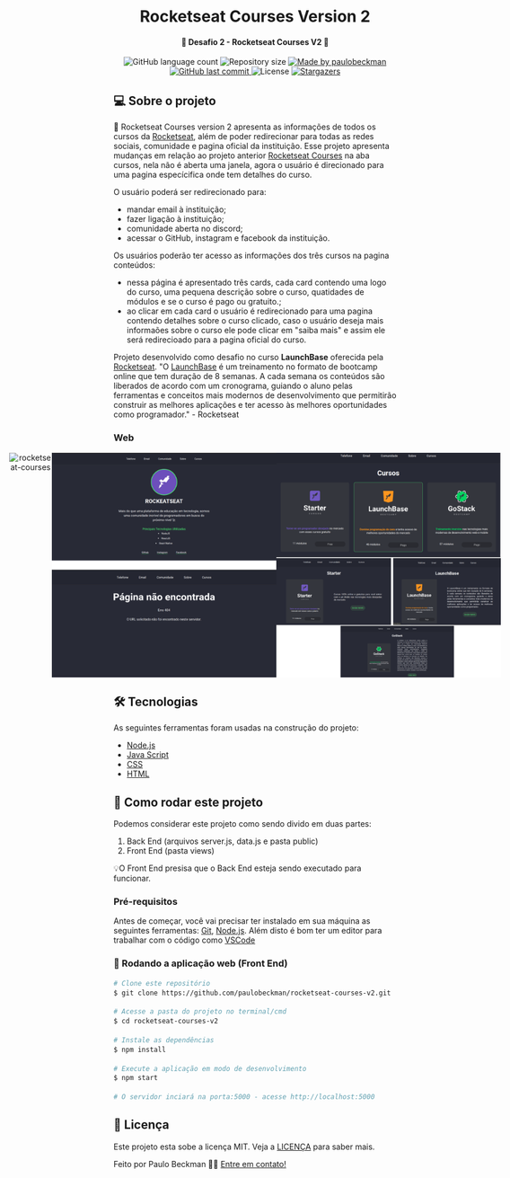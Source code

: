 <h1 align="center">
    Rocketseat Courses Version 2
</h1>

<h4 align="center"> 
	🚀 Desafio 2 - Rocketseat Courses V2 🚀
</h4>

<p align="center">
  <img alt="GitHub language count" src="https://img.shields.io/github/languages/count/paulobeckman/rocketseat-courses-v2?color=%2304D361">

  <img alt="Repository size" src="https://img.shields.io/github/repo-size/paulobeckman/rocketseat-courses-v2">

  	
  <a href="https://www.linkedin.com/in/paulobeckman/">
    <img alt="Made by paulobeckman" src="https://img.shields.io/badge/made%20by-paulobeckman-%2304D361">
  </a>
	
  
  <a href="https://github.com/paulobeckman/rocketseat-courses/commits/master">
    <img alt="GitHub last commit" src="https://img.shields.io/github/last-commit/paulobeckman/rocketseat-courses-v2">
  </a>

  <img alt="License" src="https://img.shields.io/badge/license-MIT-brightgreen">
   <a href="https://github.com/paulobeckman/rocketseat-courses-v2/stargazers">
    <img alt="Stargazers" src="https://img.shields.io/github/stars/paulobeckman/rocketseat-courses-v2?style=social">
  </a>
</p>


## 💻 Sobre o projeto

🚀 Rocketseat Courses version 2 apresenta as informações de todos os cursos da [Rocketseat](rs), além de poder redirecionar para todas as redes sociais, comunidade e pagina oficial da instituição. 
Esse projeto apresenta mudanças em relação ao projeto anterior [Rocketseat Courses](v1) na aba cursos, nela não é aberta uma janela, agora o usuário é direcionado para uma pagina especícifica onde tem detalhes do curso.

O usuário poderá ser redirecionado para:
- mandar email à instituição;
- fazer ligação à instituição;
- comunidade aberta no discord;
- acessar o GitHub, instagram e facebook da instituição.

Os usuários poderão ter acesso as informações dos três cursos na pagina conteúdos:
- nessa página é apresentado três cards, cada card contendo uma logo do curso, uma pequena descrição sobre o curso, quatidades de módulos e se o curso é pago ou gratuito.;
- ao clicar em cada card o usuário é redirecionado para uma pagina contendo detalhes sobre o curso clicado, caso o usuário deseja mais informaões sobre o curso ele pode clicar em "saiba mais" e assim ele será redirecioado para a pagina oficial do curso.


Projeto desenvolvido como desafio no curso **LaunchBase** oferecida pela [Rocketseat](rs).
"O [LaunchBase](lb) é um treinamento no formato de bootcamp online que tem duração de 8 semanas. A cada semana os conteúdos são liberados de acordo com um cronograma, guiando o aluno pelas ferramentas e conceitos mais modernos de desenvolvimento que permitirão construir as melhores aplicações e ter acesso às melhores oportunidades como programador." - Rocketseat


### Web

<p align="center" style="display: flex; align-items: flex-start; justify-content: center;">
	
 <img alt="rocketseat-courses" title="#rocketseat-courses" src="./github-assets/projeto3.gif" width="800px">

  <img alt="rocketseat-courses" title="#rocketseat-courses" src="./github-assets/paginas1.png" width="400px">

  <img alt="rocketseat-courses" title="#rocketseat-courses" src="./github-assets/paginas2.png" width="400px">
</p>

## 🛠 Tecnologias

As seguintes ferramentas foram usadas na construção do projeto:

- [Node.js][nodejs]
- [Java Script][js]
- [CSS][CSS]
- [HTML][HTML]


## 🚀 Como rodar este projeto

Podemos considerar este projeto como sendo divido em duas partes:
1. Back End (arquivos server.js, data.js e pasta public) 
2. Front End (pasta views)

💡O Front End presisa que o Back End esteja sendo executado para funcionar.

### Pré-requisitos

Antes de começar, você vai precisar ter instalado em sua máquina as seguintes ferramentas:
[Git](https://git-scm.com), [Node.js][nodejs]. 
Além disto é bom ter um editor para trabalhar com o código como [VSCode][vscode]

### 🧭 Rodando a aplicação web (Front End)

```bash
# Clone este repositório
$ git clone https://github.com/paulobeckman/rocketseat-courses-v2.git

# Acesse a pasta do projeto no terminal/cmd
$ cd rocketseat-courses-v2

# Instale as dependências
$ npm install

# Execute a aplicação em modo de desenvolvimento
$ npm start

# O servidor inciará na porta:5000 - acesse http://localhost:5000
```


## 📝 Licença

Este projeto esta sobe a licença MIT. Veja a [LICENÇA](license) para saber mais.

Feito por Paulo Beckman 👋🏽 [Entre em contato!](https://www.linkedin.com/in/paulobeckman/)

[nodejs]: https://nodejs.org/
[vscode]: https://code.visualstudio.com/
[vceditconfig]: https://marketplace.visualstudio.com/items?itemName=EditorConfig.EditorConfig
[license]: https://opensource.org/licenses/MIT
[rs]: https://rocketseat.com.br
[lb]: https://pages.rocketseat.com.br/launchbase/inscricao/5
[js]: https://developer.mozilla.org/pt-BR/docs/Aprender/JavaScript
[CSS]: https://developer.mozilla.org/pt-BR/docs/Web/CSS
[HTML]: https://developer.mozilla.org/pt-BR/docs/Web/HTML
[v1]: https://github.com/paulobeckman/rocketseat-courses
